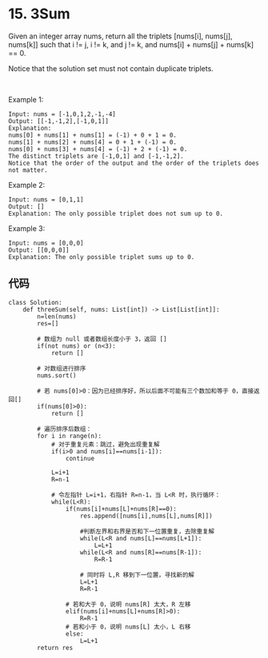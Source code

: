 # 15. 3Sum

Given an integer array nums, return all the triplets [nums[i], nums[j], nums[k]] such that i != j, i != k, and j != k, and nums[i] + nums[j] + nums[k] == 0.

Notice that the solution set must not contain duplicate triplets.

 

Example 1:

	Input: nums = [-1,0,1,2,-1,-4]
	Output: [[-1,-1,2],[-1,0,1]]
	Explanation: 
	nums[0] + nums[1] + nums[1] = (-1) + 0 + 1 = 0.
	nums[1] + nums[2] + nums[4] = 0 + 1 + (-1) = 0.
	nums[0] + nums[3] + nums[4] = (-1) + 2 + (-1) = 0.
	The distinct triplets are [-1,0,1] and [-1,-1,2].
	Notice that the order of the output and the order of the triplets does not matter.
Example 2:

	Input: nums = [0,1,1]
	Output: []
	Explanation: The only possible triplet does not sum up to 0.
Example 3:

	Input: nums = [0,0,0]
	Output: [[0,0,0]]
	Explanation: The only possible triplet sums up to 0.

## 代码

	class Solution:
	    def threeSum(self, nums: List[int]) -> List[List[int]]:
	        n=len(nums)
	        res=[]
	        
	        # 数组为 null 或者数组长度小于 3，返回 []   
	        if(not nums) or (n<3):
	            return []
	        
	        # 对数组进行排序
	        nums.sort()
	        
	        # 若 nums[0]>0：因为已经排序好，所以后面不可能有三个数加和等于 0，直接返回[]
	        if(nums[0]>0):
	            return []
	
	        # 遍历排序后数组：
	        for i in range(n):
	            # 对于重复元素：跳过，避免出现重复解
	            if(i>0 and nums[i]==nums[i-1]):
	                continue
	            
	            L=i+1
	            R=n-1
	
	            # 令左指针 L=i+1，右指针 R=n-1，当 L<R 时，执行循环：
	            while(L<R):
	                if(nums[i]+nums[L]+nums[R]==0):
	                    res.append([nums[i],nums[L],nums[R]])
	                    
	                    #判断左界和右界是否和下一位置重复，去除重复解
	                    while(L<R and nums[L]==nums[L+1]):
	                        L=L+1
	                    while(L<R and nums[R]==nums[R-1]):
	                        R=R-1
	                    
	                    # 同时将 L,R 移到下一位置，寻找新的解
	                    L=L+1
	                    R=R-1
	                
	                # 若和大于 0，说明 nums[R] 太大，R 左移
	                elif(nums[i]+nums[L]+nums[R]>0):
	                    R=R-1
	                # 若和小于 0，说明 nums[L] 太小，L 右移
	                else:
	                    L=L+1
	        return res
